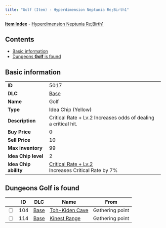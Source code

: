 ```yaml
---
title: "Golf (Item) - Hyperdimension Neptunia Re;Birth1"
---
```


[**Item Index**](/neptunia/rb1/item/index.html) - [Hyperdimension Neptunia Re;Birth1](/neptunia/rb1)

## Contents

- [Basic information](#basic-information)
- [Dungeons **Golf** is found](#dungeons-golf-is-found)

## Basic information

|   |   |
| -- | -- |
| **ID** | 5017 |
| **DLC** | [Base](/neptunia/rb1/dlc/1-base.html) |
| **Name** | Golf |
| **Type** | Idea Chip (Yellow) |
| **Description** | Critical Rate + Lv.2 Increases odds of dealing a critical hit. |
| **Buy Price** | 0 |
| **Sell Price** | 10 |
| **Max inventory** | 99 |
| **Idea Chip level** | 2 |
| **Idea Chip ability** | [Critical Rate + Lv.2](/neptunia/rb1/avatar/1-9516-critical-rate-lv-2.html)<br />Increases Critical Rate by 7% |


## Dungeons **Golf** is found

|    | ID | DLC | Name | From |
| -- | -- | --- | ---- | ---- |
| <input type="checkbox" id="rb1-dungeon-1-104" class="trackbox" /> | 104 | [Base](/neptunia/rb1/dlc/1-base.html) | [Toh-Kiden Cave](/neptunia/rb1/dungeon/1-104-toh-kiden-cave.html) | Gathering point |
| <input type="checkbox" id="rb1-dungeon-1-114" class="trackbox" /> | 114 | [Base](/neptunia/rb1/dlc/1-base.html) | [Kinest Range](/neptunia/rb1/dungeon/1-114-kinest-range.html) | Gathering point |
